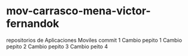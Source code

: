 # mov-carrasco-mena-victor-fernandok
repositorios de Aplicaciones Moviles
commit 1
Cambio pepito 1
Cambio pepito 2
Cambio pepito 3
Cambio peito 4
